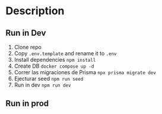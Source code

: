 
# Description


## Run in Dev

1. Clone repo
2. Copy ```.env.template``` and rename it to ```.env```
3. Install dependencies ```npm install```
4. Create DB ```docker compose up -d```
5. Correr las migraciones de Prisma ```npx prisma migrate dev```
6. Ejecturar seed ```npm run seed``` 
7. Run in dev ```npm run dev```


## Run in prod
